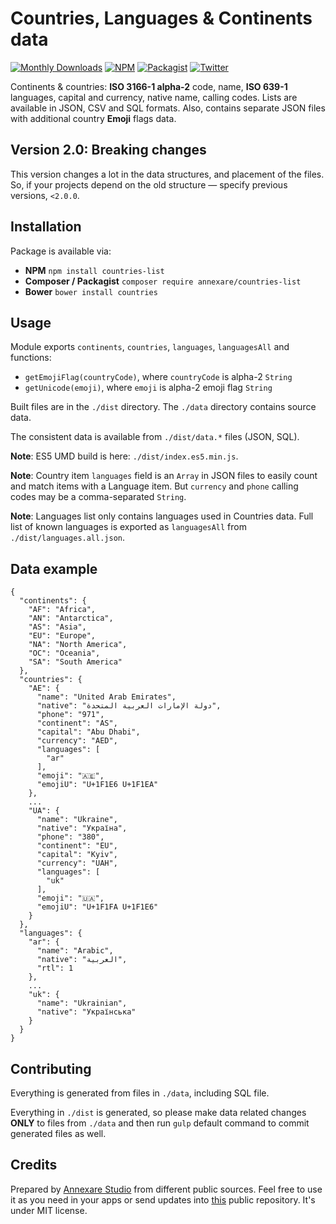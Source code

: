 # Countries, Languages & Continents data

[![Monthly Downloads](https://img.shields.io/npm/dm/countries-list.svg)](https://www.npmjs.com/package/countries-list)
[![NPM](https://img.shields.io/npm/v/countries-list.svg "NPM package version")](https://www.npmjs.com/package/countries-list)
[![Packagist](https://img.shields.io/packagist/v/annexare/countries-list.svg "Packagist version")](https://packagist.org/packages/annexare/countries-list)
[![Twitter](https://img.shields.io/twitter/follow/annexare.svg?label=follow+@annexare)](https://twitter.com/annexare)

Continents & countries: **ISO 3166-1 alpha-2** code, name, **ISO 639-1** languages, capital and currency, native name, calling codes.
Lists are available in JSON, CSV and SQL formats.
Also, contains separate JSON files with additional country **Emoji** flags data.

## Version 2.0: Breaking changes

This version changes a lot in the data structures, and placement of the files.
So, if your projects depend on the old structure — specify previous versions, `<2.0.0`.

## Installation

Package is available via:

* **NPM** `npm install countries-list`
* **Composer / Packagist** `composer require annexare/countries-list`
* **Bower** `bower install countries`

## Usage

Module exports `continents`, `countries`, `languages`, `languagesAll` and functions:
* `getEmojiFlag(countryCode)`, where `countryCode` is alpha-2 `String`
* `getUnicode(emoji)`, where `emoji` is alpha-2 emoji flag `String`

Built files are in the `./dist` directory.
The `./data` directory contains source data.

The consistent data is available from `./dist/data.*` files (JSON, SQL).

**Note**: ES5 UMD build is here: `./dist/index.es5.min.js`.

**Note**: Country item `languages` field is an `Array` in JSON files to easily count and match items with a Language item.
But `currency` and `phone` calling codes may be a comma-separated `String`.

**Note**: Languages list only contains languages used in Countries data. Full list of known languages is exported as `languagesAll` from `./dist/languages.all.json`.

## Data example

```
{
  "continents": {
    "AF": "Africa",
    "AN": "Antarctica",
    "AS": "Asia",
    "EU": "Europe",
    "NA": "North America",
    "OC": "Oceania",
    "SA": "South America"
  },
  "countries": {
    "AE": {
      "name": "United Arab Emirates",
      "native": "دولة الإمارات العربية المتحدة",
      "phone": "971",
      "continent": "AS",
      "capital": "Abu Dhabi",
      "currency": "AED",
      "languages": [
        "ar"
      ],
      "emoji": "🇦🇪",
      "emojiU": "U+1F1E6 U+1F1EA"
    },
    ...
    "UA": {
      "name": "Ukraine",
      "native": "Україна",
      "phone": "380",
      "continent": "EU",
      "capital": "Kyiv",
      "currency": "UAH",
      "languages": [
        "uk"
      ],
      "emoji": "🇺🇦",
      "emojiU": "U+1F1FA U+1F1E6"
    }
  },
  "languages": {
    "ar": {
      "name": "Arabic",
      "native": "العربية",
      "rtl": 1
    },
    ...
    "uk": {
      "name": "Ukrainian",
      "native": "Українська"
    }
  }
}
```

## Contributing

Everything is generated from files in `./data`, including SQL file.

Everything in `./dist` is generated,
so please make data related changes **ONLY** to files from `./data`
and then run `gulp` default command to commit generated files as well.

## Credits

Prepared by [Annexare Studio](https://annexare.com/) from different public sources.
Feel free to use it as you need in your apps
or send updates into [this](https://github.com/annexare/Countries) public repository.
It's under MIT license.
